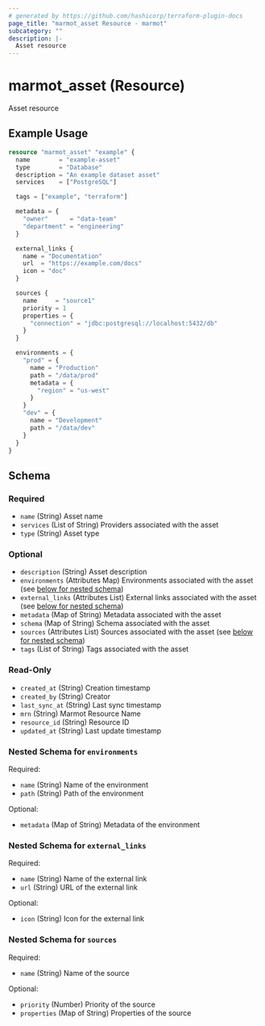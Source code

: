 ```yaml
---
# generated by https://github.com/hashicorp/terraform-plugin-docs
page_title: "marmot_asset Resource - marmot"
subcategory: ""
description: |-
  Asset resource
---
```


# marmot_asset (Resource)

Asset resource

## Example Usage

```terraform
resource "marmot_asset" "example" {
  name        = "example-asset"
  type        = "Database"
  description = "An example dataset asset"
  services    = ["PostgreSQL"]

  tags = ["example", "terraform"]

  metadata = {
    "owner"      = "data-team"
    "department" = "engineering"
  }

  external_links {
    name = "Documentation"
    url  = "https://example.com/docs"
    icon = "doc"
  }

  sources {
    name     = "source1"
    priority = 1
    properties = {
      "connection" = "jdbc:postgresql://localhost:5432/db"
    }
  }

  environments = {
    "prod" = {
      name = "Production"
      path = "/data/prod"
      metadata = {
        "region" = "us-west"
      }
    }
    "dev" = {
      name = "Development"
      path = "/data/dev"
    }
  }
}
```

<!-- schema generated by tfplugindocs -->
## Schema

### Required

- `name` (String) Asset name
- `services` (List of String) Providers associated with the asset
- `type` (String) Asset type

### Optional

- `description` (String) Asset description
- `environments` (Attributes Map) Environments associated with the asset (see [below for nested schema](#nestedatt--environments))
- `external_links` (Attributes List) External links associated with the asset (see [below for nested schema](#nestedatt--external_links))
- `metadata` (Map of String) Metadata associated with the asset
- `schema` (Map of String) Schema associated with the asset
- `sources` (Attributes List) Sources associated with the asset (see [below for nested schema](#nestedatt--sources))
- `tags` (List of String) Tags associated with the asset

### Read-Only

- `created_at` (String) Creation timestamp
- `created_by` (String) Creator
- `last_sync_at` (String) Last sync timestamp
- `mrn` (String) Marmot Resource Name
- `resource_id` (String) Resource ID
- `updated_at` (String) Last update timestamp

<a id="nestedatt--environments"></a>
### Nested Schema for `environments`

Required:

- `name` (String) Name of the environment
- `path` (String) Path of the environment

Optional:

- `metadata` (Map of String) Metadata of the environment


<a id="nestedatt--external_links"></a>
### Nested Schema for `external_links`

Required:

- `name` (String) Name of the external link
- `url` (String) URL of the external link

Optional:

- `icon` (String) Icon for the external link


<a id="nestedatt--sources"></a>
### Nested Schema for `sources`

Required:

- `name` (String) Name of the source

Optional:

- `priority` (Number) Priority of the source
- `properties` (Map of String) Properties of the source
